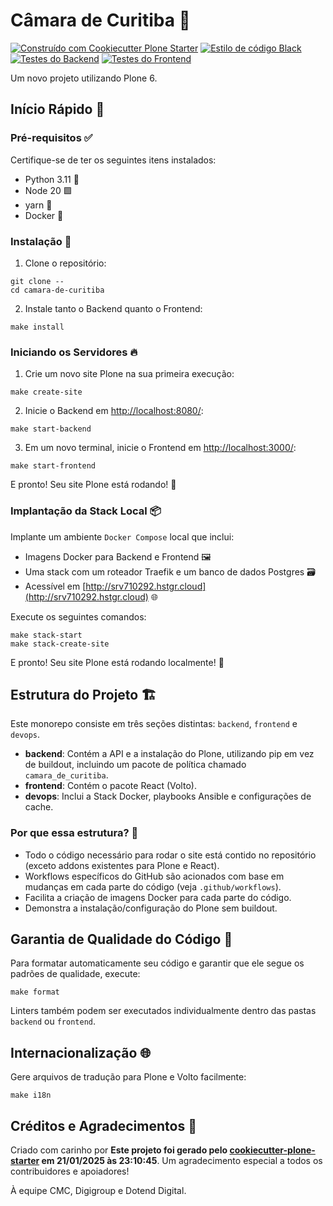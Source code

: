 # Câmara de Curitiba 🚀

[![Construído com Cookiecutter Plone Starter](https://img.shields.io/badge/built%20with-Cookiecutter%20Plone%20Starter-0083be.svg?logo=cookiecutter)](https://github.com/collective/cookiecutter-plone-starter/)
[![Estilo de código Black](https://img.shields.io/badge/code%20style-black-000000.svg)](https://github.com/ambv/black)
[![Testes do Backend](https://github.com/collective/camara-de-curitiba/actions/workflows/backend.yml/badge.svg)](https://github.com/collective/camara-de-curitiba/actions/workflows/backend.yml)
[![Testes do Frontend](https://github.com/collective/camara-de-curitiba/actions/workflows/frontend.yml/badge.svg)](https://github.com/collective/camara-de-curitiba/actions/workflows/frontend.yml)

Um novo projeto utilizando Plone 6.

## Início Rápido 🏁

### Pré-requisitos ✅

Certifique-se de ter os seguintes itens instalados:

- Python 3.11 🐍
- Node 20 🟩
- yarn 🧶
- Docker 🐳

### Instalação 🔧

1. Clone o repositório:

```shell
git clone --
cd camara-de-curitiba
```

2. Instale tanto o Backend quanto o Frontend:

```shell
make install
```

### Iniciando os Servidores 🔥

1. Crie um novo site Plone na sua primeira execução:

```shell
make create-site
```

2. Inicie o Backend em [http://localhost:8080/](http://localhost:8080/):

```shell
make start-backend
```

3. Em um novo terminal, inicie o Frontend em [http://localhost:3000/](http://localhost:3000/):

```shell
make start-frontend
```

E pronto! Seu site Plone está rodando! 🎉

### Implantação da Stack Local 📦

Implante um ambiente `Docker Compose` local que inclui:

- Imagens Docker para Backend e Frontend 🖼️
- Uma stack com um roteador Traefik e um banco de dados Postgres 🗃️
- Acessível em [http://srv710292.hstgr.cloud](http://srv710292.hstgr.cloud) 🌐

Execute os seguintes comandos:

```shell
make stack-start
make stack-create-site
```

E pronto! Seu site Plone está rodando localmente! 🚀

## Estrutura do Projeto 🏗️

Este monorepo consiste em três seções distintas: `backend`, `frontend` e `devops`.

- **backend**: Contém a API e a instalação do Plone, utilizando pip em vez de buildout, incluindo um pacote de política chamado `camara_de_curitiba`.
- **frontend**: Contém o pacote React (Volto).
- **devops**: Inclui a Stack Docker, playbooks Ansible e configurações de cache.

### Por que essa estrutura? 🤔

- Todo o código necessário para rodar o site está contido no repositório (exceto addons existentes para Plone e React).
- Workflows específicos do GitHub são acionados com base em mudanças em cada parte do código (veja `.github/workflows`).
- Facilita a criação de imagens Docker para cada parte do código.
- Demonstra a instalação/configuração do Plone sem buildout.

## Garantia de Qualidade do Código 🧐

Para formatar automaticamente seu código e garantir que ele segue os padrões de qualidade, execute:

```shell
make format
```

Linters também podem ser executados individualmente dentro das pastas `backend` ou `frontend`.

## Internacionalização 🌐

Gere arquivos de tradução para Plone e Volto facilmente:

```shell
make i18n
```

## Créditos e Agradecimentos 🙏

Criado com carinho por **Este projeto foi gerado pelo [cookiecutter-plone-starter](https://github.com/collective/cookiecutter-plone-starter) em 21/01/2025 às 23:10:45**. Um agradecimento especial a todos os contribuidores e apoiadores!

À equipe CMC, Digigroup e Dotend Digital.
